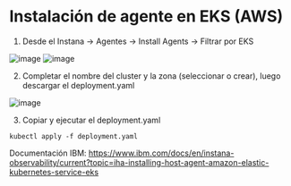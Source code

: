 # **Instalación de agente en EKS (AWS)**

1. Desde el Instana -> Agentes -> Install Agents -> Filtrar por EKS

![image](https://github.com/Mainsoft-SA/Instana/assets/170142238/78ee857f-b225-47fc-992f-f1409d933bd6)
![image](https://github.com/Mainsoft-SA/Instana/assets/170142238/f3cad36d-d2be-460d-bdeb-027f16224a73)

2. Completar el nombre del cluster y la zona (seleccionar o crear), luego descargar el deployment.yaml

![image](https://github.com/Mainsoft-SA/Instana/assets/170142238/12464257-9eb5-40d0-9ea1-495993c36272)

3. Copiar y ejecutar el deployment.yaml
```
kubectl apply -f deployment.yaml
```

Documentación IBM: https://www.ibm.com/docs/en/instana-observability/current?topic=iha-installing-host-agent-amazon-elastic-kubernetes-service-eks
